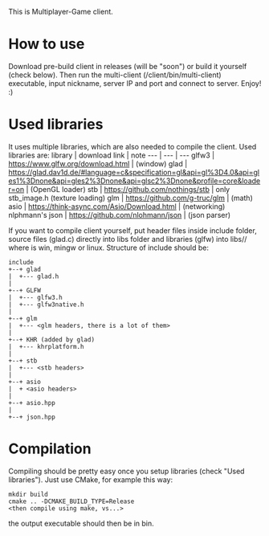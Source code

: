This is Multiplayer-Game client.
# How to use
Download pre-build client in releases (will be "soon") or build it yourself (check below). Then run
the multi-client (/client/bin/multi-client) executable, input nickname, server IP and port and
connect to server. Enjoy! :)
# Used libraries
It uses multiple libraries, which are also
needed to compile the client. Used libraries are:
library | download link | note
--- | --- | ---
glfw3 | https://www.glfw.org/download.html | (window)
glad | https://glad.dav1d.de/#language=c&specification=gl&api=gl%3D4.0&api=gles1%3Dnone&api=gles2%3Dnone&api=glsc2%3Dnone&profile=core&loader=on | (OpenGL loader)
stb | https://github.com/nothings/stb | only stb_image.h (texture loading)
glm | https://github.com/g-truc/glm | (math)
asio | https://think-async.com/Asio/Download.html | (networking)
nlphmann's json | https://github.com/nlohmann/json | (json parser)

If you want to compile client yourself, put header files inside include folder,
source files (glad.c) directly into libs folder and libraries (glfw) into
libs/<system>/ where <system> is win, mingw or linux. Structure of include
should be:
```
include
+--+ glad
|  +--- glad.h
|
+--+ GLFW
|  +--- glfw3.h
|  +--- glfw3native.h
|
+--+ glm
|  +--- <glm headers, there is a lot of them>
|
+--+ KHR (added by glad)
|  +--- khrplatform.h
|
+--+ stb
|  +--- <stb headers>
|
+--+ asio
|  + <asio headers>
|
+--+ asio.hpp
|
+--+ json.hpp
```
# Compilation
Compiling should be pretty easy once you setup libraries (check "Used libraries"). Just use CMake, for example this way:
```shell
mkdir build
cmake .. -DCMAKE_BUILD_TYPE=Release
<then compile using make, vs...>
```
the output executable should then be in bin.
